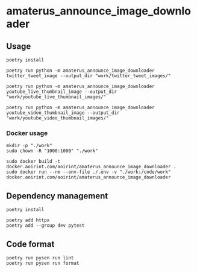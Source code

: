 # amaterus_announce_image_downloader

## Usage

```shell
poetry install

poetry run python -m amaterus_announce_image_downloader twitter_tweet_image --output_dir "work/twitter_tweet_images/"

poetry run python -m amaterus_announce_image_downloader youtube_live_thumbnail_image --output_dir "work/youtube_live_thumbnail_images/"

poetry run python -m amaterus_announce_image_downloader youtube_video_thumbnail_image --output_dir "work/youtube_video_thumbnail_images/"
```

### Docker usage

```shell
mkdir -p "./work"
sudo chown -R "1000:1000" "./work"

sudo docker build -t docker.aoirint.com/aoirint/amaterus_announce_image_downloader .
sudo docker run --rm --env-file ./.env -v "./work:/code/work" docker.aoirint.com/aoirint/amaterus_announce_image_downloader
```

## Dependency management

```shell
poetry install

poetry add httpx
poetry add --group dev pytest
```

## Code format

```shell
poetry run pysen run lint
poetry run pysen run format
```

